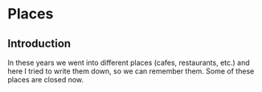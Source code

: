 # Places

## Introduction

In these years we went into different places (cafes, restaurants, etc.) and here I tried to write them down, so we can remember them.
Some of these places are closed now.
